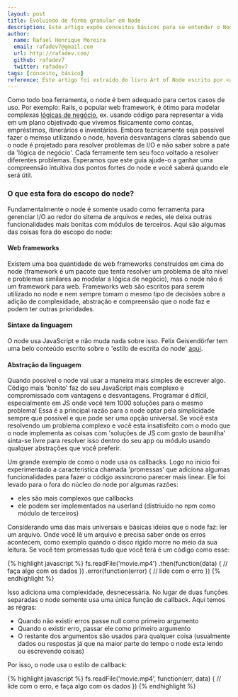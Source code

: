```yaml
---
layout: post
title: Evoluindo de forma granular em Node
description: Este artigo expõe conceitos básicos para se entender o Node do livro A arte do Node.
author:
  name: Rafael Henrique Moreira
  email: rafadev7@gmail.com
  url: http://rafadev.com/
  github: rafadev7
  twitter: rafadev7
tags: [conceito, básico]
reference: Este artigo foi extraído do livro Art of Node escrito por <a href="http://maxogden.com/">Max Ogden</a>, traduzido por <a href="http://kaiquewdev.nodester.com/">Kaique Silva</a> e revisada por <a href="http://rafadev.com/">mim</a>. Ele está disponível no <a href="https://github.com/fth-ship/art-of-node">repositório do github</a> sobre a licença <a href="http://creativecommons.org/licenses/by/2.0/">Creative Commons Attribution</a>.
---
```

Como todo boa ferramenta, o node é bem adequado para certos casos de uso. Por exemplo: Rails, o popular web framework, é ótimo para modelar complexas [lógicas de negócio](http://en.wikipedia.org/wiki/Business_logic), ex. usando código para representar a vida em um plano objetivado que vivemos físicamente como contas, empréstimos, itinerários e inventários. Embora tecnicamente seja possivel fazer o memso utilizando o node, haveria desvantagens claras sabendo que o node é projetado para resolver problemas de I/O e não saber sobre a pate da 'lógica de negócio'. Cada ferramente tem seu foco voltado a resolver diferentes problemas. Esperamos que este guia ajude-o a ganhar uma compreensão intuitiva dos pontos fortes do node e você saberá quando ele será útil.

### O que esta fora do escopo do node?

Fundamentalmente o node é somente usado como ferramenta para gerenciar I/O ao redor do sitema de arquivos e redes, ele deixa outras funcionalidades mais bonitas com módulos de terceiros. Aqui são algumas das coisas fora do escopo do node:

#### Web frameworks

Existem uma boa quantidade de web frameworks construidos em cima do node (framework é um pacote que tenta resolver um problema de alto nível e problemas similares ao modelar a lógica de negócio), mas o node não é um framework para web. Frameworks web são escritos para serem utilizado no node e nem sempre tomam o mesmo tipo de decisões sobre a adição de complexidade, abstração e compreensão que o node faz e podem ter outras prioridades. 

#### Sintaxe da linguagem 

O node usa JavaScript e não muda nada sobre isso. Felix Geisendörfer tem uma belo conteúdo escrito sobre o 'estilo de escrita do node' [aqui](https://github.com/felixge/node-style-guide).

#### Abstração da linguagem 

Quando possivel o node vai usar a maneira mais simples de escrever algo. Código mais 'bonito' faz do seu JavaScript mais complexo e compromissado com vantagens e desvantagens. Programar é difícil, especialmente em JS onde você tem 1000 soluções para o mesmo problema! Essa é a principal razão para o node optar pela simplicidade sempre que possivel e que pode ser uma opção universal. Se você esta resolvendo um problema complexo e você esta insatisfeito com o modo que o node implementa as coisas com 'soluções de JS com gosto de baunilha' sinta-se livre para resolver isso dentro do seu app ou módulo usando qualquer abstrações que você preferir.

Um grande exemplo de como o node usa os callbacks. Logo no inicio foi experimentado a caracteristica chamada 'promessas' que adiciona algumas funcionalidades para fazer o código assincrono parecer mais linear. Ele foi levado para o fora do núcleo do node por algumas razões:

- eles são mais complexos que callbacks
- ele podem ser implementados na userland (distriuído no npm como módulo de terceiros)

Considerando uma das mais universais e básicas ideias que o node faz: ler um arquivo. Onde você lê um arquivo e precisa saber onde os erros acontecem, como exemplo quando o disco rigido morre no meio da sua leitura. Se você tem promessas tudo que você terá é um código como esse:

{% highlight javascript %}
fs.readFile('movie.mp4')
  .then(function(data) {
    // faça algo com os dados 
  })
  .error(function(error) {
    // lide com o erro 
  })
{% endhighlight %}

Isso adiciona uma complexidade, desnecessária. No lugar de duas funções separadas o node somente usa uma única função de callback. Aqui temos as régras:

- Quando não existir erros passe null como primeiro argumento
- Quando o existir erro, passar ele como primeiro argumento
- O restante dos argumentos são usados para qualquer coisa (usualmente dados ou respostas já que na maior parte do tempo o node esta lendo ou escrevendo coisas)

Por isso, o node usa o estilo de callback:

{% highlight javascript %}
fs.readFile('movie.mp4', function(err, data) {
  // lide com o erro, e faça algo com os dados 
})
{% endhighlight %}
